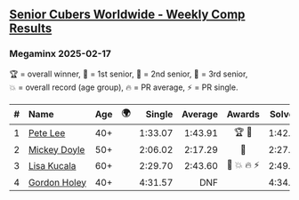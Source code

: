 <style>table {white-space: nowrap;}</style>
<link rel="stylesheet" type="text/css" href="/scw-comp/css/flags.css" />

## [Senior Cubers Worldwide - Weekly Comp Results](/scw-comp/results/)
### Megaminx 2025-02-17

<span style="white-space: nowrap;">🏆 = overall winner</span>, <span style="white-space: nowrap;">🥇 = 1st senior</span>, <span style="white-space: nowrap;">🥈 = 2nd senior</span>, <span style="white-space: nowrap;">🥉 = 3rd senior</span>, <span style="white-space: nowrap;">💥 = overall record (age group)</span>, <span style="white-space: nowrap;">🔥 = PR average</span>, <span style="white-space: nowrap;">⚡ = PR single</span>.

| # | Name | Age | 🌍 | Single | Average | Awards | Solve 1 | Solve 2 | Solve 3 | Solve 4 | Solve 5 | Video |
| :--: | :-- | :--: | :--: | --: | --: | :--: | --: | --: | --: | --: | --: | :-- |
| 1 | [Pete Lee](../../persons/pete_lee/minx.md) | 40+ | <i class="flag flag-GB" /> | 1:33.07 | 1:43.91 | 🏆 🥇 | 1:42.43 | 1:53.61 | 1:33.07 | 1:46.92 | 1:42.38 | [Desktop](https://www.facebook.com/events/1147070173669130/permalink/1152497153126432) / [Mobile](https://m.facebook.com/events/1147070173669130?view=permalink&id=1152497153126432) |
| 2 | [Mickey Doyle](../../persons/mickey_doyle/minx.md) | 50+ | <i class="flag flag-US" /> | 2:06.02 | 2:17.29 | 🥈 | 2:27.77 | 2:07.00 | 2:06.02 | 2:20.62 | 2:24.26 | [Desktop](https://www.facebook.com/events/1147070173669130/permalink/1157237952652352) / [Mobile](https://m.facebook.com/events/1147070173669130?view=permalink&id=1157237952652352) |
| 3 | [Lisa Kucala](../../persons/lisa_kucala/minx.md) | 60+ | <i class="flag flag-US" /> | 2:29.70 | 2:43.60 | 🥉 💥 🔥 ⚡ | 2:49.96 | 2:51.13 | 2:29.70 | DNS | DNS | [Desktop](https://www.facebook.com/events/1147070173669130/permalink/1157129085996572) / [Mobile](https://m.facebook.com/events/1147070173669130?view=permalink&id=1157129085996572) |
| 4 | [Gordon Holey](../../persons/gordon_holey/minx.md) | 40+ | <i class="flag flag-US" /> | 4:31.57 | DNF |  | 4:34.25 | 4:31.57 | DNS | DNS | DNS | [Desktop](https://www.facebook.com/766997877/videos/664314516027506) / [Mobile](https://m.facebook.com/766997877/videos/664314516027506) |

<!-- Global site tag (gtag.js) - Google Analytics -->
<script async src="https://www.googletagmanager.com/gtag/js?id=UA-86348435-3"></script>
<script>window.dataLayer = window.dataLayer || []; function gtag() {dataLayer.push(arguments);} gtag('js', new Date()); gtag('config', 'UA-86348435-3');</script>
